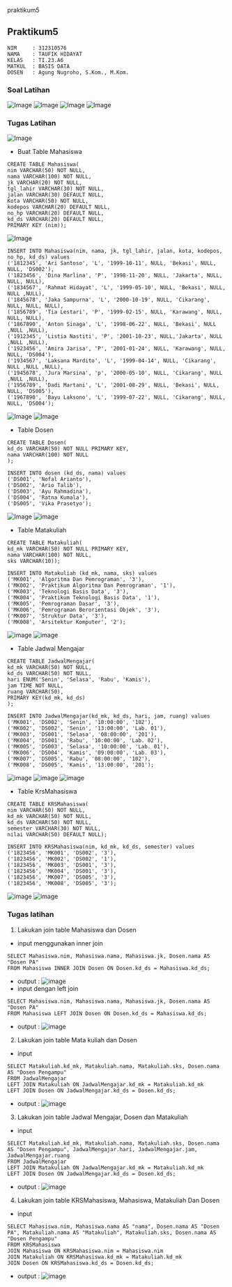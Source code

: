 praktikum5

## Praktikum5
```
NIM     : 312310576
NAMA    : TAUFIK HIDAYAT
KELAS   : TI.23.A6
MATKUL  : BASIS DATA
DOSEN   : Agung Nugroho, S.Kom., M.Kom.
```
### Soal Latihan
![Image](ss2/ss19.png)
![Image](ss2/ss20.png)
![Image](ss2/ss21.png)
![Image](ss2/ss22.png)
### Tugas Latihan
![Image](ss2/ss23.png)

- Buat Table Mahasiswa
```
CREATE TABLE Mahasiswa(
nim VARCHAR(50) NOT NULL,
nama VARCHAR(100) NOT NULL,
jk VARCHAR(20) NOT NULL,
tgl_lahir VARCHAR(30) NOT NULL,
jalan VARCHAR(30) DEFAULT NULL,
Kota VARCHAR(50) NOT NULL,
kodepos VARCHAR(20) DEFAULT NULL,
no_hp VARCHAR(20) DEFAULT NULL,
kd_ds VARCHAR(20) DEFAULT NULL,
PRIMARY KEY (nim));
```
![Image](ss/ss1.png)
```
INSERT INTO Mahasiswa(nim, nama, jk, tgl_lahir, jalan, kota, kodepos, no_hp, kd_ds) values
('1812345', 'Ari Santoso', 'L', '1999-10-11', NULL, 'Bekasi', NULL, NULL, 'DS002'),
('1823456', 'Dina Marlina', 'P', '1998-11-20', NULL, 'Jakarta', NULL, NULL, NULL),
('1834567', 'Rahmat Hidayat', 'L', '1999-05-10', NULL, 'Bekasi', NULL, NULL ,NULL),
('1845678', 'Jaka Sampurna', 'L', '2000-10-19', NULL, 'Cikarang', NULL, NULL, NULL),
('1856789', 'Tia Lestari', 'P', '1999-02-15', NULL, 'Karawang', NULL, NULL, NULL),
('1867890', 'Anton Sinaga', 'L', '1998-06-22', NULL, 'Bekasi', NULL ,NULL ,NULL),
('1912345', 'Listia Nastiti', 'P', '2001-10-23', NULL,'Jakarta', NULL ,NULL ,NULL),
('1923456', 'Amira Jarisa', 'P', '2001-01-24', NULL, 'Karawang', NULL, NULL, 'DS004'),
('1934567', 'Laksana Mardito', 'L', '1999-04-14', NULL, 'Cikarang', NULL ,NULL ,NULL),
('1945678', 'Jura Marsina', 'p', '2000-05-10', NULL, 'Cikarang', NULL ,NULL ,NULL),
('1956789', 'Dadi Martani', 'L', '2001-08-29', NULL, 'Bekasi', NULL, NULL, 'DS005'),
('1967890', 'Bayu Laksono', 'L', '1999-07-22', NULL, 'Cikarang', NULL, NULL, 'DS004');
```
![Image](ss/ss2.png)
![Image](ss/ss3.png)


- Table Dosen
```
CREATE TABLE Dosen(
kd_ds VARCHAR(50) NOT NULL PRIMARY KEY,
nama VARCHAR(100) NOT NULL
);
```
```
INSERT INTO dosen (kd_ds, nama) values
('DS001', 'Nofal Arianto'),
('DS002', 'Ario Talib'),
('DS003', 'Ayu Rahmadina'),
('DS004', 'Ratna Kumala'),
('DS005', 'Vika Prasetyo');
```
![Image](ss/ss4.png)
![image](ss/ss5.png)


- Table Matakuliah
```
CREATE TABLE Matakuliah(
kd_mk VARCHAR(50) NOT NULL PRIMARY KEY,
nama VARCHAR(100) NOT NULL,
sks VARCHAR(10));
```
```
INSERT INTO Matakuliah (kd_mk, nama, sks) values
('MK001', 'Algoritma Dan Pemrograman', '3'),
('MK002', 'Praktikum Algoritma Dan Pemrograman', '1'),
('MK003', 'Teknologi Basis Data', '3'),
('MK004', 'Praktikum Teknologi Basis Data', '1'),
('MK005', 'Pemrograman Dasar', '3'),
('MK006', 'Pemrograman Berorientasi Objek', '3'),
('MK007', 'Struktur Data', '3'),
('MK008', 'Arsitektur Komputer', '2');
```

![image](ss/ss6.png)
![image](ss/ss7.png)


- Table Jadwal Mengajar
```
CREATE TABLE JadwalMengajar(
kd_mk VARCHAR(50) NOT NULL,
kd_ds VARCHAR(50) NOT NULL,
hari ENUM('Senin', 'Selasa', 'Rabu', 'Kamis'),
jam TIME NOT NULL,
ruang VARCHAR(50),
PRIMARY KEY(kd_mk, kd_ds)
);
```
```
INSERT INTO JadwalMengajar(kd_mk, kd_ds, hari, jam, ruang) values
('MK001', 'DS002', 'Senin', '10:00:00', '102'),
('MK002', 'DS002', 'Senin', '13:00:00', 'Lab. 01'),
('MK003', 'DS001', 'Selasa', '08:00:00', '201'),
('MK004', 'DS001', 'Rabu', '10:00:00', 'Lab. 02'),
('MK005', 'DS003', 'Selasa', '10:00:00', 'Lab. 01'),
('MK006', 'DS004', 'Kamis', '09:00:00', 'Lab. 03'),
('MK007', 'DS005', 'Rabu', '08:00:00', '102'),
('MK008', 'DS005', 'Kamis', '13:00:00', '201');
```
![image](ss/ss8.png)
![image](ss/ss9.png)
![image](ss/ss10.png)


- Table KrsMahasiswa
```
CREATE TABLE KRSMahasiswa(
nim VARCHAR(50) NOT NULL,
kd_mk VARCHAR(50) NOT NULL,
kd_ds VARCHAR(50) NOT NULL,
semester VARCHAR(30) NOT NULL,
nilai VARCHAR(50) DEFAULT NULL);
```
```
INSERT INTO KRSMahasiswa(nim, kd_mk, kd_ds, semester) values
('1823456', 'MK001', 'DS002', '3'),
('1823456', 'MK002', 'DS002', '1'),
('1823456', 'MK003', 'DS001', '3'),
('1823456', 'MK004', 'DS001', '3'),
('1823456', 'MK007', 'DS005', '3'),
('1823456', 'MK008', 'DS005', '3');
```
![image](ss/ss11.png)
![image](ss/ss12.png)

### Tugas latihan
1. Lakukan join table Mahasiswa dan Dosen
- input menggunakan inner join
```
SELECT Mahasiswa.nim, Mahasiswa.nama, Mahasiswa.jk, Dosen.nama AS "Dosen PA"
FROM Mahasiswa INNER JOIN Dosen ON Dosen.kd_ds = Mahasiswa.kd_ds;
```
- output :
![image](ss/ss13.png)
- input dengan left join
```
SELECT Mahasiswa.nim, Mahasiswa.nama, Mahasiswa.jk, Dosen.nama AS "Dosen PA"
FROM Mahasiswa LEFT JOIN Dosen ON Dosen.kd_ds = Mahasiswa.kd_ds;
```
- output :
![image](ss/ss14.png)

2. Lakukan join table Mata kuliah dan Dosen
- input
```
SELECT Matakuliah.kd_mk, Matakuliah.nama, Matakuliah.sks, Dosen.nama AS "Dosen Pengampu"
FROM JadwalMengajar
LEFT JOIN Matakuliah ON JadwalMengajar.kd_mk = Matakuliah.kd_mk
LEFT JOIN Dosen ON JadwalMengajar.kd_ds = Dosen.kd_ds;
```
- output :
![image](ss/ss15.png)

3. Lakukan join table Jadwal Mengajar, Dosen dan Matakuliah
- input
```
SELECT Matakuliah.kd_mk, Matakuliah.nama, Matakuliah.sks, Dosen.nama AS "Dosen Pengampu", JadwalMengajar.hari, JadwalMengajar.jam, JadwalMengajar.ruang
FROM JadwalMengajar
LEFT JOIN Matakuliah ON JadwalMengajar.kd_mk = Matakuliah.kd_mk
LEFT JOIN Dosen ON JadwalMengajar.kd_ds = Dosen.kd_ds;
```
- output :
![image](ss/ss16.png)

4. Lakukan join table KRSMahasiswa, Mahasiswa, Matakuliah Dan Dosen
- input
```
SELECT Mahasiswa.nim, Mahasiswa.nama AS "nama", Dosen.nama AS "Dosen PA", Matakuliah.nama AS "Matakuliah", Matakuliah.sks, Dosen.nama AS "Dosen Pengampu"
FROM KRSMahasiswa
JOIN Mahasiswa ON KRSMahasiswa.nim = Mahasiswa.nim
JOIN Matakuliah ON KRSMahasiswa.kd_mk = Matakuliah.kd_mk
JOIN Dosen ON KRSMahasiswa.kd_ds = Dosen.kd_ds;
```
- output :
![image](ss/ss18.png)
